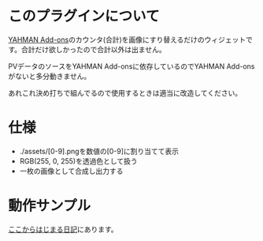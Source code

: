 # このプラグインについて

[YAHMAN Add-ons](https://wordpress.org/plugins/yahman-add-ons/)のカウンタ(合計)を画像にすり替えるだけのウィジェットです。合計だけ欲しかったので合計以外は出ません。

PVデータのソースをYAHMAN Add-onsに依存しているのでYAHMAN Add-onsがないと多分動きません。

あれこれ決め打ちで組んでるので使用するときは適当に改造してください。

# 仕様

- ./assets/[0-9].pngを数値の[0-9]に割り当てて表示
- RGB(255, 0, 255)を透過色として扱う
- 一枚の画像として合成し出力する

# 動作サンプル

[ここからはじまる日記](https://lycolia.zapto.org/)にあります。
